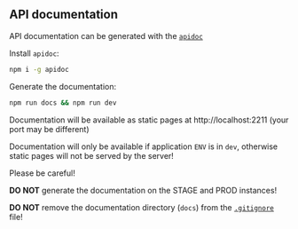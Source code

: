 ## API documentation

API documentation can be generated with the [`apidoc`](https://www.npmjs.com/package/apidoc)

Install `apidoc`:

```bash
npm i -g apidoc
```

Generate the documentation:

```bash
npm run docs && npm run dev
```

Documentation will be available as static pages at http://localhost:2211 (your port may be different)

Documentation will only be available if application `ENV` is in `dev`, otherwise static pages will not be served by the server!

Please be careful!

**DO NOT** generate the documentation on the STAGE and PROD instances!

**DO NOT** remove the documentation directory (`docs`) from the [`.gitignore`](.gitignore) file!
